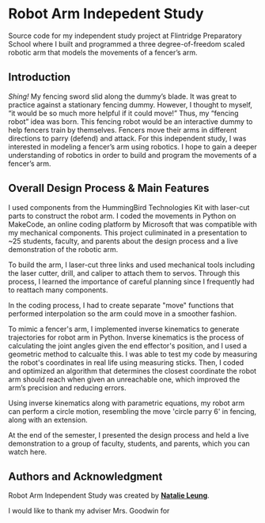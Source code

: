 # Robot Arm Indepedent Study
Source code for my independent study project at Flintridge Preparatory School where I built and programmed a three degree-of-freedom scaled robotic arm that models the movements of a fencer’s arm.

## **Introduction**
*Shing!* My fencing sword slid along the dummy’s blade. It was great to practice against a stationary fencing dummy. However, I thought to myself, “it would be so much more helpful if it could move!” Thus, my “fencing robot” idea was born. This fencing robot would be an interactive dummy to help fencers train by themselves.
Fencers move their arms in different directions to parry (defend) and attack. For this independent study, I was interested in modeling a fencer’s arm using robotics. I hope to gain a deeper understanding of robotics in order to build and program the movements of a fencer’s arm. 

## **Overall Design Process & Main Features**
I used components from the HummingBird Technologies Kit with laser-cut parts to construct the robot arm. I coded the movements in Python on MakeCode, an online coding platform by Microsoft that was compatible with my mechanical components. This project culiminated in a presentation to ~25 students, faculty, and parents about the design process and a live demonstration of the robotic arm.

To build the arm, I laser-cut three links and used mechanical tools including the laser cutter, drill, and caliper to attach them to servos. Through this process, I learned the importance of careful planning since I frequently had to reattach many components.

In the coding process, I had to create separate "move" functions that performed interpolation so the arm could move in a smoother fashion.

To mimic a fencer's arm, I implemented inverse kinematics to generate trajectories for robot arm in Python. Inverse kinematics is the process of calculating the joint angles given the end effector's position, and I used a geometric method to calcualte this. I was able to test my code by measuring the robot's coordinates in real life using measuring sticks. Then, I coded and optimized an algorithm that determines the
closest coordinate the robot arm should reach when given an unreachable one, which improved the arm’s precision and reducing errors.

Using inverse kinematics along with parametric equations, my robot arm can perform a circle motion, resembling the move 'circle parry 6' in fencing, along with an extension.

At the end of the semester, I presented the design process and held a live demonstration to a group of faculty, students, and parents, which you can watch here.

## **Authors and Acknowledgment**

Robot Arm Independent Study was created by **[Natalie Leung](https://github.com/polarcow)**.

I would like to thank my adviser Mrs. Goodwin for 
